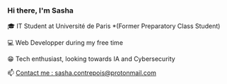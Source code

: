 ### Hi there, I'm Sasha

🎓 IT Student at Université de Paris *(Former Preparatory Class Student)

💻 Web Developper during my free time

😁 Tech enthusiast, looking towards IA and Cybersecurity

📫 [Contact me : sasha.contrepois@protonmail.com](mailto:sasha.contrepois@protonmail.com)
